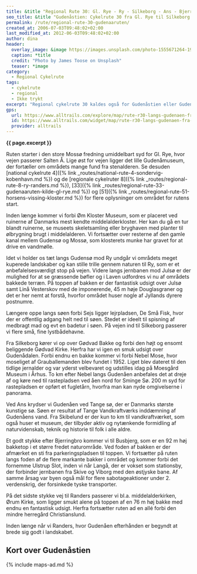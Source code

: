 ```yaml
---
title: &title "Regional Rute 30: Gl. Rye - Ry - Silkeborg - Ans - Bjerringbro - Langå - Randers"
seo_title: &title "Gudenåstien: Cykelrute 30 fra Gl. Rye til Silkeborg og Randers"
permalink: /rute/regional-rute-30-gudenaaruten/
created_at: 2006-07-03T09:48:02+02:00
last_modified_at: 2012-06-03T09:48:02+02:00
author: dina
header:
  overlay_image: &image https://images.unsplash.com/photo-1555671264-19bbb3d58321?ixlib=rb-1.2.1&ixid=eyJhcHBfaWQiOjEyMDd9&auto=format&fit=crop&w=1650&q=80
  caption: *title
  credit: "Photo by James Toose on Unsplash"
  teaser: *image
category:
  - Regional Cykelrute
tags:
  - cykelrute
  - regional
  - Ikke trykt
excerpt: "Regional cykelrute 30 kaldes også for Gudenåstien eller Gudenåruten, idet vi hele tiden bevæger os langs eller nær Danmarks største å. Da åen historisk har tiltrukket megen menneskelig aktivitet, findes derfor et stort antal arkæologiske og historiske seværdigheder foruden den smukke natur langs åen."
gps:
  url: https://www.alltrails.com/explore/map/rute-r30-langs-gudenaen-fra-randers-til-gl-rye-1-71969a8
  id: https://www.alltrails.com/widget/map/rute-r30-langs-gudenaen-fra-randers-til-gl-rye-1-71969a8
  provider: alltrails
---
```


**{{ page.excerpt }}**

Ruten starter i den store Mossø fredning umiddelbart syd for Gl. Rye, hvor vejen passerer Salten Å. Lige øst for vejen ligger det lille Gudenåmuseum, der fortæller om områdets mange fund fra stenalderen. Se desuden [national cykelrute 4]({% link _routes/national-rute-4-sondervig-kobenhavn.md %}) og de [regionale cykelruter 8]({% link _routes/regional-rute-8-ry-randers.md %}), [33]({% link _routes/regional-rute-33-gudenaaruten-kilde-gl-rye.md %}) og [51]({% link _routes/regional-rute-51-horsens-vissing-kloster.md %}) for flere oplysninger om området for rutens start.
 
Inden længe kommer vi forbi Øm Kloster Museum, som er placeret ved ruinerne af Danmarks mest kendte middelalderkloster. Her kan du gå en tur blandt ruinerne, se museets skeletsamling eller bryghaven med planter til ølbrygning brugt i middelalderen. Vi fortsætter over resterne af den gamle kanal mellem Gudensø og Mossø, som klosterets munke har gravet for at drive en vandmølle.
 
Idet vi holder os tæt langs Gudensø mod Ry undgår vi områdets meget kuperede landskaber og kan stille trille gennem naturen til Ry, som er et anbefalelsesværdigt stop på vejen. Videre langs jernbanen mod Julsø er der mulighed for at se græssende bøfler og i Laven udfordres vi nu af områdets bakkede terræn. På toppen af bakken er der fantastisk udsigt over Julsø samt Linå Vesterskov med de imponerende, 45 m høje Douglasgraner og det er her nemt at forstå, hvorfor området huser nogle af Jyllands dyrere postnumre.

Længere oppe langs søen forbi Sejs ligger lejrpladsen, De Små Fisk, hvor der er offentlig adgang helt ned til søen. Stedet er ideelt til spisning af medbragt mad og evt en badetur i søen. På vejen ind til Silkeborg passerer vi flere små, fine lystbådehavne.
 
Fra Silkeborg kører vi op over Gødvad Bakke og forbi den højt og ensomt beliggende Gødvad Kirke. Herfra har vi igen en smuk udsigt over Gudenådalen. Forbi endnu en bakke kommer vi forbi Nebel Mose, hvor moseliget af Grauballemanden blev fundet i 1952. Liget blev dateret til den tidlige jernalder og var yderst velbevaret og udstilles idag på Moesgård Museum i Århus. To km efter Nebel langs Gudenåen anbefales det at dreje af og køre ned til rastepladsen ved åen nord for Sminge Sø. 200 m syd for rastepladsen er opført et fugletårn, hvorfra man kan nyde omgivelserne i panorama.
 
Ved Ans krydser vi Gudenåen ved Tange sø, der er Danmarks største kunstige sø. Søen er resultat af Tange Vandkraftværks inddæmning af Gudenåens vand. Fra Skibelund er der kun to km til vandkraftværket, som også huser et museum, der tilbyder aktiv og nytænkende formidling af naturvidenskab, teknik og historie til folk i alle aldre.
 
Et godt stykke efter Bjerringbro kommer vi til Busbjerg, som er en 92 m høj bakketop i et større fredet naturområde. Ved foden af bakken er der afmærket en sti fra parkeringspladsen til toppen. Vi fortsætter på ruten langs foden af de flere markante bakker i området og kommer forbi det fornemme Ulstrup Slot, inden vi når Langå, der er vokset som stationsby, der forbinder jernbanen fra Skive og Viborg med den østjyske bane. Af samme årsag var byen også mål for flere sabotageaktioner under 2. verdenskrig, der forsinkede tyske transporter.
 
På det sidste stykke vej til Randers passerer vi bl.a. middelalderkirken, Ørum Kirke, som ligger smukt alene på toppen af en 76 m høj bakke med endnu en fantastisk udsigt. Herfra fortsætter ruten ad en allé forbi den mindre herregård Christianslund.
 
Inden længe når vi Randers, hvor Gudenåen efterhånden er begyndt at brede sig godt i landskabet.

## Kort over Gudenåstien

{% include maps-ad.md %}

